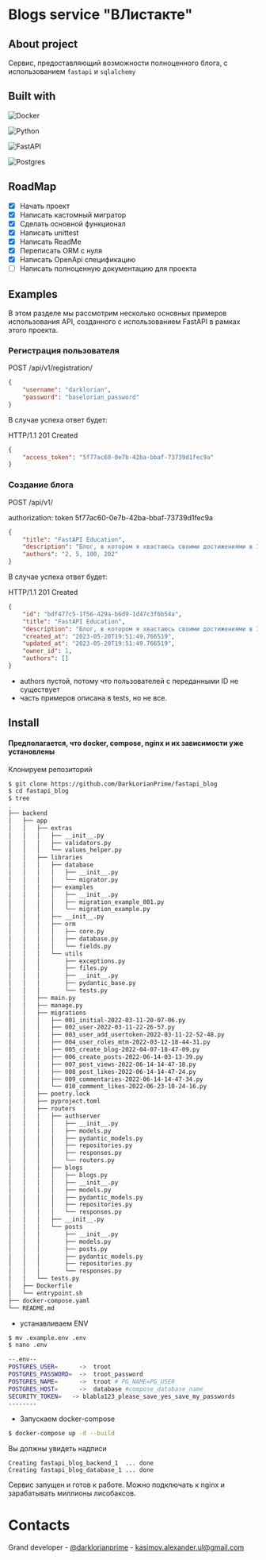 # Blogs service "ВЛистакте"
## About project
Сервис, предоставляющий возможности полноценного блога, с использованием `fastapi` и `sqlalchemy`
## Built with
![Docker](https://img.shields.io/badge/docker-%230db7ed.svg?style=for-the-badge&logo=docker&logoColor=white)

![Python](https://img.shields.io/badge/python-3670A0?style=for-the-badge&logo=python&logoColor=ffdd54)

![FastAPI](https://img.shields.io/badge/FastAPI-005571?style=for-the-badge&logo=fastapi)

![Postgres](https://img.shields.io/badge/postgres-%23316192.svg?style=for-the-badge&logo=postgresql&logoColor=white)

## RoadMap
- [x] Начать проект
- [x] Написать кастомный мигратор
- [x] Сделать основной функционал
- [x] Написать unittest
- [x] Написать ReadMe
- [x] Переписать ORM с нуля
- [x] Написать OpenApi спецификацию
- [ ] Написать полноценную документацию для проекта

## Examples
В этом разделе мы рассмотрим несколько основных примеров использования API, созданного с использованием FastAPI в рамках этого проекта.
### Регистрация пользователя
POST /api/v1/registration/
```json
{
    "username": "darklorian",
    "password": "baselorian_password"
}
```
В случае успеха ответ будет:

HTTP/1.1 201 Created
```json
{
    "access_token": "5f77ac60-0e7b-42ba-bbaf-73739d1fec9a"
}
```
### Создание блога
POST /api/v1/

authorization: token 5f77ac60-0e7b-42ba-bbaf-73739d1fec9a
```JSON
{
    "title": "FastAPI Education",
    "description": "Блог, в котором я хвастаюсь своими достижениями в IT",
    "authors": "2, 5, 100, 202"
}
```
В случае успеха ответ будет:

HTTP/1.1 201 Created
```json
{
    "id": "bdf477c5-1f56-429a-b6d9-1d47c3f6b54a",
    "title": "FastAPI Education",
    "description": "Блог, в котором я хвастаюсь своими достижениями в IT",
    "created_at": "2023-05-20T19:51:49.766519",
    "updated_at": "2023-05-20T19:51:49.766519",
    "owner_id": 1,
    "authors": []
}
```
* authors пустой, потому что пользователей с переданными ID не существует
* часть примеров описана в tests, но не все.

## Install
#### Предполагается, что docker, compose, nginx и их зависимости уже установлены
Клонируем репозиторий
```bash
$ git clone https://github.com/DarkLorianPrime/fastapi_blog
$ cd fastapi_blog
$ tree
.
├── backend
│   ├── app
│   │   ├── extras
│   │   │   ├── __init__.py
│   │   │   ├── validators.py
│   │   │   └── values_helper.py
│   │   ├── libraries
│   │   │   ├── database
│   │   │   │   ├── __init__.py
│   │   │   │   └── migrator.py
│   │   │   ├── examples
│   │   │   │   ├── __init__.py
│   │   │   │   ├── migration_example_001.py
│   │   │   │   └── migration_example.py
│   │   │   ├── __init__.py
│   │   │   ├── orm
│   │   │   │   ├── core.py
│   │   │   │   ├── database.py
│   │   │   │   └── fields.py
│   │   │   └── utils
│   │   │       ├── exceptions.py
│   │   │       ├── files.py
│   │   │       ├── __init__.py
│   │   │       ├── pydantic_base.py
│   │   │       └── tests.py
│   │   ├── main.py
│   │   ├── manage.py
│   │   ├── migrations
│   │   │   ├── 001_initial-2022-03-11-20-07-06.py
│   │   │   ├── 002_user-2022-03-11-22-26-57.py
│   │   │   ├── 003_user_add_usertoken-2022-03-11-22-52-48.py
│   │   │   ├── 004_user_roles_mtm-2022-03-12-18-44-31.py
│   │   │   ├── 005_create_blog-2022-04-07-18-47-09.py
│   │   │   ├── 006_create_posts-2022-06-14-03-13-39.py
│   │   │   ├── 007_post_views-2022-06-14-14-47-18.py
│   │   │   ├── 008_post_likes-2022-06-14-14-47-24.py
│   │   │   ├── 009_commentaries-2022-06-14-14-47-34.py
│   │   │   └── 010_comment_likes-2022-06-23-10-24-16.py
│   │   ├── poetry.lock
│   │   ├── pyproject.toml
│   │   ├── routers
│   │   │   ├── authserver
│   │   │   │   ├── __init__.py
│   │   │   │   ├── models.py
│   │   │   │   ├── pydantic_models.py
│   │   │   │   ├── repositories.py
│   │   │   │   ├── responses.py
│   │   │   │   └── routers.py
│   │   │   ├── blogs
│   │   │   │   ├── blogs.py
│   │   │   │   ├── __init__.py
│   │   │   │   ├── models.py
│   │   │   │   ├── pydantic_models.py
│   │   │   │   ├── repositories.py
│   │   │   │   └── responses.py
│   │   │   ├── __init__.py
│   │   │   └── posts
│   │   │       ├── __init__.py
│   │   │       ├── models.py
│   │   │       ├── posts.py
│   │   │       ├── pydantic_models.py
│   │   │       ├── repositories.py
│   │   │       └── responses.py
│   │   └── tests.py
│   ├── Dockerfile
│   └── entrypoint.sh
├── docker-compose.yaml
└── README.md
```
- устанавливаем ENV
```bash
$ mv .example.env .env
$ nano .env

--.env--
POSTGRES_USER=      ->  troot
POSTGRES_PASSWORD=  ->  troot_password
POSTGRES_NAME=      ->  troot # PG_NAME=PG_USER
POSTGRES_HOST=      ->  database #compose_database_name
SECURITY_TOKEN=   -> blabla123_please_save_yes_save_my_passwords
--------
```
- Запускаем docker-compose
```bash
$ docker-compose up -d --build
```
Вы должны увидеть надписи
```
Creating fastapi_blog_backend_1  ... done
Creating fastapi_blog_database_1 ... done
```

Сервис запущен и готов к работе. Можно подключать к nginx и зарабатывать миллионы лисобаксов.

# Contacts
Grand developer - [@darklorianprime](https://vk.com/darklorianprime) - kasimov.alexander.ul@gmail.com